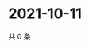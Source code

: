 # 2021-10-11

共 0 条

<!-- BEGIN WEIBO -->
<!-- 最后更新时间 Mon Oct 11 2021 19:11:14 GMT+0800 (China Standard Time) -->

<!-- END WEIBO -->

